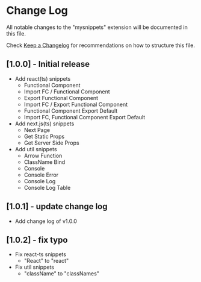 # Change Log

All notable changes to the "mysnippets" extension will be documented in this file.

Check [Keep a Changelog](http://keepachangelog.com/) for recommendations on how to structure this file.

## [1.0.0] - Initial release
- Add react(ts) snippets
  - Functional Component
  - Import FC / Functional Component
  - Export Functional Component
  - Import FC / Export Functional Component
  - Functional Component Export Default
  - Import FC, Functional Component Export Default
- Add next.js(ts) snippets
  - Next Page
  - Get Static Props
  - Get Server Side Props
- Add util snippets
  - Arrow Function
  - ClassName Bind
  - Console
  - Console Error
  - Console Log
  - Console Log Table

## [1.0.1] - update change log
- Add change log of v1.0.0

## [1.0.2] - fix typo
- Fix react-ts snippets
  - "React" to "react"
- Fix util snippets
  - "className" to "classNames"
